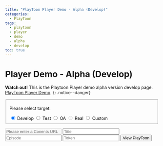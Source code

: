 ```yaml
---
title: "PlayToon Player Demo - Alpha (Develop)"
categories:
  - PlayToon
tags:  
  - playtoon
  - player
  - demo
  - alpha
  - develop  
toc: true
---
```


# Player Demo - Alpha (Develop)
<!-- Html 문법과 markdown 문법 섞임 -->
**Watch out!** This is the Playtoon Player demo alpha version develop page. [PlayToon Player Demo](#player-demo---alpha-develop).
{: .notice--danger}

<form id="formTargetRadio">
  <fieldset>
    <p>Please select target:</p>
    <div>
      <input type="radio" id="Develop" name="contact" value="Develop" onclick="SetTargetRadioCustomUrl('Develop')" checked> Develop
      <label for="Develop"></label>
      <input type="radio" id="Test" name="contact" value="Test" onclick="SetTargetRadioCustomUrl('Test')"> Test
      <label for="Test"></label>
      <input type="radio" id="QA" name="contact" value="QA" onclick="SetTargetRadioCustomUrl('QA')"> QA
      <label for="QA"></label>
      <input type="radio" id="Real" name="contact" value="Real" onclick="SetTargetRadioCustomUrl('Real')" disabled> Real
      <label for="Real" ></label>
      <input type="radio" id="Custom" name="contact" value="Custom" onclick="SetTargetRadioCustomUrl('Custom')"> Custom
      <label for="Custom" ></label>
    </div>
  </fieldset>
</form>

<form id="formInputInfo" action="javascript:;" onsubmit="return PlayToonSubmit(this);">
    <input id="custom-url" name="customUrl" type="text" placeholder="Please enter a Conents URL" disabled required />
    <input id="title" type="text" placeholder="Title" list="title-list" required />
    <datalist id="title-list">
        <option value="Title_Sample"></option>
        <option value="Title_Sample_JP"></option>
    </datalist>
    <input id="episode" type="text" placeholder="Episode" list="episode-list" required />
    <datalist id="episode-list">
        <option value="Episode1"></option>
    </datalist>
    <input id="token" type="text" placeholder="Token" list="token-list" required />
    <datalist id="token-list">
        <!-- <option value="2Q+XL16sTtE="></option> -->
    </datalist>
    <button type="submit" id="show-selected" class="btn btn--info">View PlayToon</button>
</form>

<script charset="UTF-8" type="text/javascript">
  String.prototype.format = function() {
    var formatted = this;
    for (var i = 0; i < arguments.length; i++) {
        var regexp = new RegExp('\\{'+i+'\\}', 'gi');
        formatted = formatted.replace(regexp, arguments[i]);
    }
    return formatted;
  }
  function GetContentsUrl(theForm, target){
    switch (target) {
      case "Develop":
        return "{{site.data.playtoon-urls.contents.develop}}";
      case "Test":
        return "{{site.data.playtoon-urls.contents.test}}";
      case "QA":
        return "{{site.data.playtoon-urls.contents.qa}}";
      case "Real":
        return "{{site.data.playtoon-urls.contents.real}}";
      case "Custom":
        return theForm.elements["custom-url"].value;
      default:
        return "";
    }
  }
  function SetTargetRadioCustomUrl(currentRadio){
    let isCustomUrl = currentRadio == "Custom";
    if(isCustomUrl == false){
      formInputInfo.customUrl.value = "";
    }
    formInputInfo.customUrl.disabled = !isCustomUrl;
    formInputInfo.customUrl.required = isCustomUrl;
  }
  function PlayToonSubmit(theForm){
    let playerRootUrl = "{{site.data.playtoon-urls.player.root}}";
    let token = theForm.elements["token"].value;
    let title = theForm.elements["title"].value;
    let episode = theForm.elements["episode"].value;
    for(let i=1; i < formTargetRadio.elements.length; ++i){
      if(formTargetRadio.elements[i].checked){
        var target = formTargetRadio.elements[i].value;
        var contentsUrl = GetContentsUrl(theForm, target)
      }
    }
    var url = "{0}/{1}/Player/index.html?token={2}&title={3}&episode={4}&c_url={5}".format(playerRootUrl, target, token, title, episode, contentsUrl);
    // alert(url);
    location.href=url;
  }
</script>
